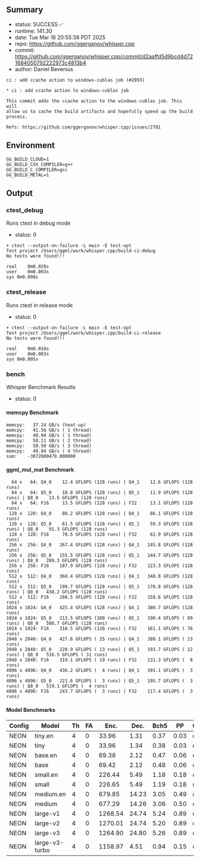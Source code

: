 ## Summary

- status:  SUCCESS ✅
- runtime: 141.30
- date:    Tue Mar 18 20:55:38 PDT 2025
- repo:    https://github.com/ggerganov/whisper.cpp
- commit:  https://github.com/ggerganov/whisper.cpp/commit/d2aaffd5d9bcd4d721684050792222973c4813b4
- author:  Daniel Bevenius
```
ci : add ccache action to windows-cublas job (#2893)

* ci : add ccache action to windows-cublas job

This commit adds the ccache action to the windows-cublas job. This will
allow us to cache the build artifacts and hopefully speed up the build
process.

Refs: https://github.com/ggerganov/whisper.cpp/issues/2781
```

## Environment

```
GG_BUILD_CLOUD=1
GG_BUILD_CXX_COMPILER=g++
GG_BUILD_C_COMPILER=gcc
GG_BUILD_METAL=1
```

## Output

### ctest_debug

Runs ctest in debug mode
- status: 0
```
+ ctest --output-on-failure -L main -E test-opt
Test project /Users/ggml/work/whisper.cpp/build-ci-debug
No tests were found!!!

real	0m0.028s
user	0m0.003s
sys	0m0.008s
```
### ctest_release

Runs ctest in release mode
- status: 0
```
+ ctest --output-on-failure -L main -E test-opt
Test project /Users/ggml/work/whisper.cpp/build-ci-release
No tests were found!!!

real	0m0.010s
user	0m0.003s
sys	0m0.005s
```
### bench

Whisper Benchmark Results
- status: 0
#### memcpy Benchmark

```
memcpy:   37.24 GB/s (heat-up)
memcpy:   41.56 GB/s ( 1 thread)
memcpy:   40.94 GB/s ( 1 thread)
memcpy:   50.11 GB/s ( 2 thread)
memcpy:   50.50 GB/s ( 3 thread)
memcpy:   49.94 GB/s ( 4 thread)
sum:    -3072000479.000000
```

#### ggml_mul_mat Benchmark

```
  64 x   64: Q4_0    12.4 GFLOPS (128 runs) | Q4_1    12.6 GFLOPS (128 runs)
  64 x   64: Q5_0    10.8 GFLOPS (128 runs) | Q5_1    11.9 GFLOPS (128 runs) | Q8_0    13.5 GFLOPS (128 runs)
  64 x   64: F16     13.5 GFLOPS (128 runs) | F32     13.1 GFLOPS (128 runs)
 128 x  128: Q4_0    88.2 GFLOPS (128 runs) | Q4_1    86.1 GFLOPS (128 runs)
 128 x  128: Q5_0    61.5 GFLOPS (128 runs) | Q5_1    59.3 GFLOPS (128 runs) | Q8_0    91.3 GFLOPS (128 runs)
 128 x  128: F16     78.5 GFLOPS (128 runs) | F32     62.9 GFLOPS (128 runs)
 256 x  256: Q4_0   267.4 GFLOPS (128 runs) | Q4_1   245.8 GFLOPS (128 runs)
 256 x  256: Q5_0   155.5 GFLOPS (128 runs) | Q5_1   144.7 GFLOPS (128 runs) | Q8_0   289.3 GFLOPS (128 runs)
 256 x  256: F16    187.9 GFLOPS (128 runs) | F32    123.3 GFLOPS (128 runs)
 512 x  512: Q4_0   368.4 GFLOPS (128 runs) | Q4_1   348.8 GFLOPS (128 runs)
 512 x  512: Q5_0   199.7 GFLOPS (128 runs) | Q5_1   178.8 GFLOPS (128 runs) | Q8_0   438.2 GFLOPS (128 runs)
 512 x  512: F16    280.5 GFLOPS (128 runs) | F32    158.6 GFLOPS (128 runs)
1024 x 1024: Q4_0   425.4 GFLOPS (128 runs) | Q4_1   380.7 GFLOPS (128 runs)
1024 x 1024: Q5_0   213.5 GFLOPS (100 runs) | Q5_1   190.4 GFLOPS ( 89 runs) | Q8_0   508.7 GFLOPS (128 runs)
1024 x 1024: F16    318.5 GFLOPS (128 runs) | F32    161.1 GFLOPS ( 76 runs)
2048 x 2048: Q4_0   427.6 GFLOPS ( 25 runs) | Q4_1   380.1 GFLOPS ( 23 runs)
2048 x 2048: Q5_0   220.9 GFLOPS ( 13 runs) | Q5_1   193.7 GFLOPS ( 12 runs) | Q8_0   516.5 GFLOPS ( 31 runs)
2048 x 2048: F16    319.1 GFLOPS ( 19 runs) | F32    131.3 GFLOPS (  8 runs)
4096 x 4096: Q4_0   436.2 GFLOPS (  4 runs) | Q4_1   391.1 GFLOPS (  3 runs)
4096 x 4096: Q5_0   221.6 GFLOPS (  3 runs) | Q5_1   195.7 GFLOPS (  3 runs) | Q8_0   519.1 GFLOPS (  4 runs)
4096 x 4096: F16    243.7 GFLOPS (  3 runs) | F32    117.4 GFLOPS (  3 runs)
```

#### Model Benchmarks

|           Config |         Model |  Th |  FA |    Enc. |    Dec. |    Bch5 |      PP |  Commit |
|              --- |           --- | --- | --- |     --- |     --- |     --- |     --- |     --- |
|             NEON |       tiny.en |   4 |   0 |   33.96 |    1.31 |    0.37 |    0.03 | d2aaffd |
|             NEON |          tiny |   4 |   0 |   33.96 |    1.34 |    0.38 |    0.03 | d2aaffd |
|             NEON |       base.en |   4 |   0 |   69.38 |    2.12 |    0.47 |    0.06 | d2aaffd |
|             NEON |          base |   4 |   0 |   69.42 |    2.12 |    0.48 |    0.06 | d2aaffd |
|             NEON |      small.en |   4 |   0 |  226.44 |    5.49 |    1.18 |    0.18 | d2aaffd |
|             NEON |         small |   4 |   0 |  226.65 |    5.49 |    1.19 |    0.18 | d2aaffd |
|             NEON |     medium.en |   4 |   0 |  679.85 |   14.23 |    3.05 |    0.49 | d2aaffd |
|             NEON |        medium |   4 |   0 |  677.29 |   14.26 |    3.06 |    0.50 | d2aaffd |
|             NEON |      large-v1 |   4 |   0 | 1268.54 |   24.74 |    5.24 |    0.89 | d2aaffd |
|             NEON |      large-v2 |   4 |   0 | 1270.01 |   24.74 |    5.20 |    0.89 | d2aaffd |
|             NEON |      large-v3 |   4 |   0 | 1264.90 |   24.80 |    5.26 |    0.89 | d2aaffd |
|             NEON | large-v3-turbo |   4 |   0 | 1158.97 |    4.51 |    0.94 |    0.15 | d2aaffd |


